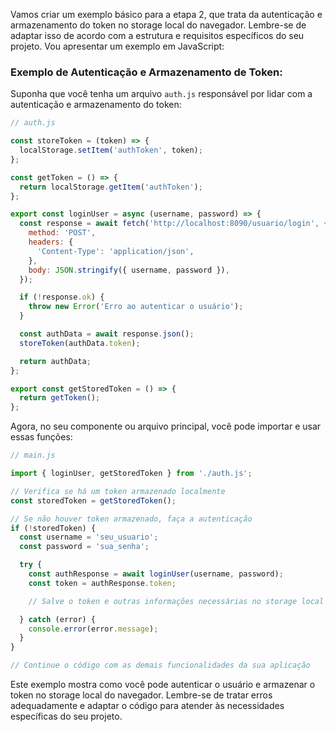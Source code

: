 Vamos criar um exemplo básico para a etapa 2, que trata da autenticação e armazenamento do token no storage local do navegador. Lembre-se de adaptar isso de acordo com a estrutura e requisitos específicos do seu projeto. Vou apresentar um exemplo em JavaScript:

### Exemplo de Autenticação e Armazenamento de Token:

Suponha que você tenha um arquivo `auth.js` responsável por lidar com a autenticação e armazenamento do token:

```javascript
// auth.js

const storeToken = (token) => {
  localStorage.setItem('authToken', token);
};

const getToken = () => {
  return localStorage.getItem('authToken');
};

export const loginUser = async (username, password) => {
  const response = await fetch('http://localhost:8090/usuario/login', {
    method: 'POST',
    headers: {
      'Content-Type': 'application/json',
    },
    body: JSON.stringify({ username, password }),
  });

  if (!response.ok) {
    throw new Error('Erro ao autenticar o usuário');
  }

  const authData = await response.json();
  storeToken(authData.token);

  return authData;
};

export const getStoredToken = () => {
  return getToken();
};
```

Agora, no seu componente ou arquivo principal, você pode importar e usar essas funções:

```javascript
// main.js

import { loginUser, getStoredToken } from './auth.js';

// Verifica se há um token armazenado localmente
const storedToken = getStoredToken();

// Se não houver token armazenado, faça a autenticação
if (!storedToken) {
  const username = 'seu_usuario';
  const password = 'sua_senha';

  try {
    const authResponse = await loginUser(username, password);
    const token = authResponse.token;

    // Salve o token e outras informações necessárias no storage local

  } catch (error) {
    console.error(error.message);
  }
}

// Continue o código com as demais funcionalidades da sua aplicação
```

Este exemplo mostra como você pode autenticar o usuário e armazenar o token no storage local do navegador. Lembre-se de tratar erros adequadamente e adaptar o código para atender às necessidades específicas do seu projeto.

